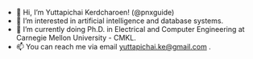 - 👋  Hi, I’m Yuttapichai Kerdcharoen! (@pnxguide)
- 👀  I’m interested in artificial intelligence and database systems.
- 🌱  I’m currently doing Ph.D. in Electrical and Computer Engineering at Carnegie Mellon University - CMKL.
- 📫  You can reach me via email yuttapichai.ke@gmail.com .

<!---
PnXGUiDE/PnXGUiDE is a ✨ special ✨ repository because its `README.md` (this file) appears on your GitHub profile.
You can click the Preview link to take a look at your changes.
--->
